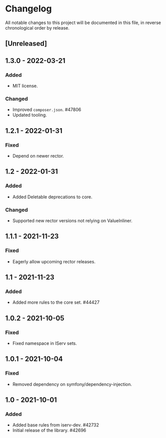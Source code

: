 # Changelog

All notable changes to this project will be documented in this file, in reverse chronological order by release.

## [Unreleased]

## 1.3.0 - 2022-03-21

### Added

- MIT license.

### Changed

- Improved `composer.json`. #47806
- Updated tooling.

## 1.2.1 - 2022-01-31

### Fixed

- Depend on newer rector.

## 1.2 - 2022-01-31

### Added

- Added Deletable deprecations to core.

### Changed

- Supported new rector versions not relying on ValueInliner.

## 1.1.1 - 2021-11-23

### Fixed

- Eagerly allow upcoming rector releases.

## 1.1 - 2021-11-23

### Added

- Added more rules to the core set. #44427

## 1.0.2 - 2021-10-05

### Fixed

- Fixed namespace in IServ sets.

## 1.0.1 - 2021-10-04

### Fixed

- Removed dependency on symfony/dependency-injection.

## 1.0 - 2021-10-01

### Added

- Added base rules from iserv-dev. #42732
- Initial release of the library. #42696

